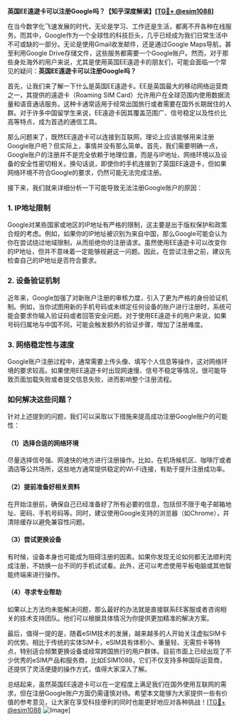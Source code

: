 **英国EE遠遊卡可以注册Google吗？【知乎深度解读】[[TG💪+ @esim1088](https://t.me/s/esim1088)]**

在当今数字化飞速发展的时代，无论是学习、工作还是生活，都离不开各种在线服务。而其中，Google作为一个全球性的科技巨头，几乎已经成为我们日常生活中不可或缺的一部分。无论是使用Gmail收发邮件，还是通过Google Maps导航，甚至利用Google Drive存储文件，这些服务都需要一个Google账户。然而，对于那些身处海外的用户来说，尤其是使用英国EE遠遊卡的朋友们，可能会面临一个常见的疑问：**英国EE遠遊卡可以注册Google吗？**

首先，让我们来了解一下什么是英国EE遠遊卡。EE是英国最大的移动网络运营商之一，其提供的遠遊卡（Roaming SIM Card）允许用户在全球范围内使用数据流量和语音通话服务。这种卡通常适用于经常出国旅行或者需要在国外长期居住的人群。对于许多中国留学生来说，EE遠遊卡因其覆盖范围广、信号稳定以及性价比高等特点，成为首选的通信工具。

那么问题来了，既然EE遠遊卡可以连接到互联网，理论上应该能够用来注册Google账户吧？但实际上，事情并没有那么简单。首先，我们需要明确一点，Google账户的注册并不是完全依赖于地理位置，而是与IP地址、网络环境以及设备的安全性密切相关。换句话说，即使你的手机连接到了英国EE遠遊卡，但如果网络环境不符合Google的要求，仍然可能无法完成注册。

接下来，我们就来详细分析一下可能导致无法注册Google账户的原因：

### 1. IP地址限制
Google对某些国家或地区的IP地址有严格的限制，这主要是出于版权保护和政策合规的考虑。例如，如果你的IP地址被识别为来自中国，那么Google可能会认为你在尝试绕过地域限制，从而拒绝你的注册请求。虽然使用EE遠遊卡可以改变你的IP地址，但并不意味着一定能够规避这一问题。因此，在尝试注册之前，建议先检查自己的IP地址是否符合要求。

### 2. 设备验证机制
近年来，Google加强了对新账户注册的审核力度，引入了更为严格的身份验证机制。例如，当你试图用新的手机号码或未绑定任何设备的账户进行注册时，系统可能会要求你输入验证码或者回答安全问题。对于使用EE遠遊卡的用户来说，如果号码归属地与中国不同，可能会触发额外的验证步骤，增加了注册难度。

### 3. 网络稳定性与速度
Google账户注册过程中，通常需要上传头像、填写个人信息等操作，这对网络环境的要求较高。如果使用EE遠遊卡时出现网速慢、信号不稳定等情况，很可能导致页面加载失败或者提交信息失败，进而影响整个注册流程。

### 如何解决这些问题？

针对上述提到的问题，我们可以采取以下措施来提高成功注册Google账户的可能性：

#### （1）选择合适的网络环境
尽量选择信号强、网速快的地方进行注册操作。比如，在机场候机区、咖啡厅或者酒店等公共场所，这些地方通常提供稳定的Wi-Fi连接，有助于提升注册成功率。

#### （2）提前准备好相关资料
在开始注册前，确保自己已经准备好了所有必要的信息，包括但不限于电子邮箱地址、密码、手机号码等。同时，建议使用Google支持的浏览器（如Chrome），并清除缓存以避免兼容性问题。

#### （3）尝试更换设备
有时候，设备本身也可能成为阻碍注册的因素。如果你发现无论如何都无法顺利完成注册，不妨换一台不同的手机试试看。此外，还可以考虑使用平板电脑或其他智能终端来进行操作。

#### （4）寻求专业帮助
如果以上方法均未能解决问题，那么最好的办法就是直接联系EE客服或者咨询相关的技术支持团队。他们可以根据具体情况为你提供更加精准的解决方案。

最后，值得一提的是，随着eSIM技术的发展，越来越多的人开始关注虚拟SIM卡的优势。相比于传统的实体SIM卡，eSIM具有体积小、重量轻、无需剪卡等特点，特别适合频繁更换设备或经常跨国旅行的用户群体。目前市面上已经出现了不少优秀的eSIM产品和服务商，比如ESIM1088，它们不仅支持多种国际运营商，还提供了灵活便捷的操作方式，值得大家深入了解。

总结起来，虽然英国EE遠遊卡可以在一定程度上满足我们在国外使用互联网的需求，但在注册Google账户方面仍需谨慎对待。希望本文能够为大家提供一些有价值的参考意见，让大家在享受科技便利的同时也能更好地应对各种挑战！[[TG💪+ @esim1088](https://t.me/s/esim1088) ![Image](https://i.postimg.cc/4NQfJmqS/Snipaste-2025-05-13-00-14-12.png)]